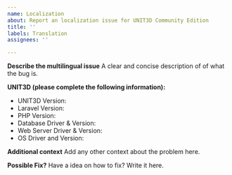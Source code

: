 ```yaml
---
name: Localization
about: Report an localization issue for UNIT3D Community Edition
title: ''
labels: Translation
assignees: ''

---
```


**Describe the multilingual issue**
A clear and concise description of of what the bug is.

**UNIT3D (please complete the following information):**
- UNIT3D Version:
- Laravel Version:
- PHP Version:
- Database Driver & Version:
- Web Server Driver & Version:
- OS Driver and Version:

**Additional context**
Add any other context about the problem here.

**Possible Fix?**
Have a idea on how to fix? Write it here.
